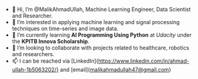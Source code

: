 - 👋 Hi, I’m @MalikAhmadUllah, Machine Learning Engineer, Data Scientist and Researcher.
- 👀 I’m interested in applying machine learning and signal processing techniques on time-series and image data.
- 🌱 I’m currently learning **AI Programming Using Python** at *Udacity* under the **KPITB Innova Scholarship**. 
- 💞️ I’m looking to collaborate with projects related to healthcare, robotics and researchers.
- 📫 I can be reached via [LinkedIn]{https://www.linkedin.com/in/ahmad-ullah-1b5063202/} and [email]{malikahmadullah47@gmail.com}

<!---
MalikAhmadUllah/MalikAhmadUllah is a ✨ special ✨ repository because its `README.md` (this file) appears on your GitHub profile.
You can click the Preview link to take a look at your changes.
--->
